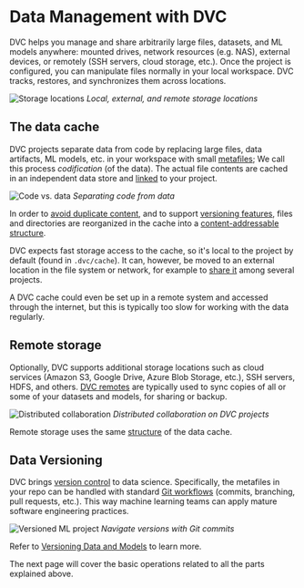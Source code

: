 # Data Management with DVC

DVC helps you manage and share arbitrarily large files, datasets, and ML models
anywhere: mounted drives, network resources (e.g. NAS), external devices, or
remotely (SSH servers, cloud storage, etc.). Once the project is configured, you
can manipulate files normally in your local workspace. DVC tracks, restores, and
synchronizes them across locations.

![Storage locations](/img/storage-locations.png) _Local, external, and remote
storage locations_

## The data cache

<abbr>DVC projects</abbr> separate data from code by replacing large files, data
artifacts, ML models, etc. in your <abbr>workspace</abbr> with small
[metafiles]; We call this process _codification_ (of the data). The actual file
contents are cached in an independent data store and [linked] to your project.

![Code vs. data](/img/code-vs-data.png) _Separating code from data_

<admon type="info">

In order to [avoid duplicate content][linked], and to support
[versioning features](#data-versioning), files and directories are reorganized
in the cache into a [content-addressable structure].

[linked]: /doc/user-guide/data-management/large-dataset-optimization

</admon>

DVC expects fast storage access to the <abbr>cache</abbr>, so it's local to the
project by default (found in `.dvc/cache`). It can, however, be moved to an
external location in the file system or network, for example to [share it] among
several projects.

<admon type="tip">

A DVC cache could even be set up in a remote system and accessed through the
internet, but this is typically too slow for working with the data regularly.

</admon>

[metafiles]: /doc/user-guide/project-structure
[share it]: /doc/user-guide/how-to/share-a-dvc-cache
[content-addressable structure]:
  /doc/user-guide/project-structure/internal-files#structure-of-the-cache-directory

## Remote storage

Optionally, DVC supports additional storage locations such as cloud services
(Amazon S3, Google Drive, Azure Blob Storage, etc.), SSH servers, HDFS, and
others. [DVC remotes] are typically used to sync copies of all or some of your
datasets and models, for sharing or backup.

![Distributed collaboration](/img/distributed-collaboration.png) _Distributed
collaboration on DVC projects_

<admon type="info">

Remote storage uses the same [structure][content-addressable structure] of the
data cache.

</admon>

[dvc remotes]: /doc/command-reference/remote

## Data Versioning

DVC brings [version control] to data science. Specifically, the metafiles in
your repo can be handled with standard [Git workflows] (commits, branching, pull
requests, etc.). This way machine learning teams can apply mature software
engineering practices.

![Versioned ML project](/img/versioned-project.png) _Navigate versions with Git
commits_

<admon icon="book">

Refer to [Versioning Data and Models] to learn more.

[versioning data and models]: /doc/use-cases/versioning-data-and-models

</admon>

[version control]:
  https://git-scm.com/book/en/v2/Getting-Started-About-Version-Control
[git workflows]: https://www.atlassian.com/git/tutorials/comparing-workflows

<!--
## Cloud versioning

_New in DVC 2.30.0 (see `dvc version`)_

To simplify remote data operations, DVC now supports native versioning of files
and directories on several cloud providers. This means that you can browse your
files normally as you would see them in your local workspace.
-->

The next page will cover the basic operations related to all the parts explained
above.
